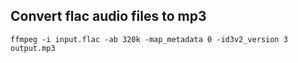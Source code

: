 

## Convert flac audio files to mp3

```shell
ffmpeg -i input.flac -ab 320k -map_metadata 0 -id3v2_version 3 output.mp3
```
